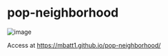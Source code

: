 # pop-neighborhood

![image](https://user-images.githubusercontent.com/53229958/166856229-ea5eedd5-badf-4790-8e91-88524393a1c7.png)


Access at https://mbatt1.github.io/pop-neighborhood/
